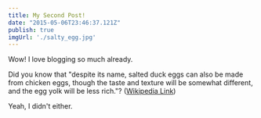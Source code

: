 ```yaml
---
title: My Second Post!
date: "2015-05-06T23:46:37.121Z"
publish: true
imgUrl: './salty_egg.jpg'
---
```


Wow! I love blogging so much already.

Did you know that "despite its name, salted duck eggs can also be made from
chicken eggs, though the taste and texture will be somewhat different, and the
egg yolk will be less rich."?
([Wikipedia Link](https://en.wikipedia.org/wiki/Salted_duck_egg))

Yeah, I didn't either.
